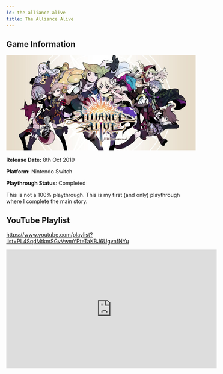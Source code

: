 ```yaml
---
id: the-alliance-alive
title: The Alliance Alive
---
```


## Game Information

![image info](../../static/games/the-alliance-alive.jpg)

**Release Date:** 8th Oct 2019

**Platform:** Nintendo Switch

**Playthrough Status**: Completed

This is not a 100% playthrough. This is my first (and only) playthrough where I complete the main story.

## YouTube Playlist

https://www.youtube.com/playlist?list=PL4SqdMtkmSGvVwmYPteTaKBJ6UgvnfNYu

<iframe width="560" height="315" src="https://www.youtube-nocookie.com/embed/videoseries?list=PL4SqdMtkmSGvVwmYPteTaKBJ6UgvnfNYu" frameBorder="0" allow="accelerometer; autoplay; encrypted-media; gyroscope; picture-in-picture" allowFullScreen></iframe>

<!-- - [Part 1](https://www.youtube.com/watch?v=a45XBCI1LSs&list=PL4SqdMtkmSGvVwmYPteTaKBJ6UgvnfNYu&index=1)
- [Part 2](https://www.youtube.com/watch?v=xDCCYB1esWQ&list=PL4SqdMtkmSGvVwmYPteTaKBJ6UgvnfNYu&index=2)
- [Part 3](https://www.youtube.com/watch?v=SCZXXqdxPcs&list=PL4SqdMtkmSGvVwmYPteTaKBJ6UgvnfNYu&index=3)
- [Part 4](https://www.youtube.com/watch?v=w5Rnc5h49pE&list=PL4SqdMtkmSGvVwmYPteTaKBJ6UgvnfNYu&index=4)
- [Part 5](https://www.youtube.com/watch?v=EtYfVjfiK48&list=PL4SqdMtkmSGvVwmYPteTaKBJ6UgvnfNYu&index=5)
- [Part 6](https://www.youtube.com/watch?v=Vax13P7l3Rg&list=PL4SqdMtkmSGvVwmYPteTaKBJ6UgvnfNYu&index=6)
- [Part 7](https://www.youtube.com/watch?v=ZkadGUC7VkQ&list=PL4SqdMtkmSGvVwmYPteTaKBJ6UgvnfNYu&index=7)
- [Part 8](https://www.youtube.com/watch?v=eyYutmRnHik&list=PL4SqdMtkmSGvVwmYPteTaKBJ6UgvnfNYu&index=8)
- [Part 9](https://www.youtube.com/watch?v=R8t3zO867aQ&list=PL4SqdMtkmSGvVwmYPteTaKBJ6UgvnfNYu&index=9)
- [Part 10](https://www.youtube.com/watch?v=hYf4nPp0nQk&list=PL4SqdMtkmSGvVwmYPteTaKBJ6UgvnfNYu&index=10)
- [Part 11](https://www.youtube.com/watch?v=ZOoPNA3yTng&list=PL4SqdMtkmSGvVwmYPteTaKBJ6UgvnfNYu&index=11)
- [Part 12](https://www.youtube.com/watch?v=tycWypw7hYE&list=PL4SqdMtkmSGvVwmYPteTaKBJ6UgvnfNYu&index=12)
- [Part 13](https://www.youtube.com/watch?v=Z1O537R2AJA&list=PL4SqdMtkmSGvVwmYPteTaKBJ6UgvnfNYu&index=13)
- [Part 14](https://www.youtube.com/watch?v=nr1-dnmUrSM&list=PL4SqdMtkmSGvVwmYPteTaKBJ6UgvnfNYu&index=14)
- [Part 15](https://www.youtube.com/watch?v=0_Vz4U2bsY0&list=PL4SqdMtkmSGvVwmYPteTaKBJ6UgvnfNYu&index=15)
- [Part 16](https://www.youtube.com/watch?v=yjU_O3jdN5o&list=PL4SqdMtkmSGvVwmYPteTaKBJ6UgvnfNYu&index=16)
- [Part 17](https://www.youtube.com/watch?v=qrbbcqTm0bA&list=PL4SqdMtkmSGvVwmYPteTaKBJ6UgvnfNYu&index=17)
- [Part 18](https://www.youtube.com/watch?v=tyW9TAzBWuE&list=PL4SqdMtkmSGvVwmYPteTaKBJ6UgvnfNYu&index=18)
- [Part 19](https://www.youtube.com/watch?v=lGTiiRSk0BI&list=PL4SqdMtkmSGvVwmYPteTaKBJ6UgvnfNYu&index=19)
- [Part 20](https://www.youtube.com/watch?v=haDidfFaUwI&list=PL4SqdMtkmSGvVwmYPteTaKBJ6UgvnfNYu&index=20)
- [Part 21](https://www.youtube.com/watch?v=ZHXY_xEUHB0&list=PL4SqdMtkmSGvVwmYPteTaKBJ6UgvnfNYu&index=21)
- [Part 22](https://www.youtube.com/watch?v=1YqFVWBTSng&list=PL4SqdMtkmSGvVwmYPteTaKBJ6UgvnfNYu&index=22)
- [Part 23](https://www.youtube.com/watch?v=00otuCPYLSs&list=PL4SqdMtkmSGvVwmYPteTaKBJ6UgvnfNYu&index=23)
- [Part 24](https://www.youtube.com/watch?v=OsWAX1d2Pf8&list=PL4SqdMtkmSGvVwmYPteTaKBJ6UgvnfNYu&index=24)
- [Part 25](https://www.youtube.com/watch?v=zg-R6q3XlEc&list=PL4SqdMtkmSGvVwmYPteTaKBJ6UgvnfNYu&index=25)
- [Part 26](https://www.youtube.com/watch?v=2dWL5krOGx0&list=PL4SqdMtkmSGvVwmYPteTaKBJ6UgvnfNYu&index=26)
- [Part 27](https://www.youtube.com/watch?v=W1Le0TDE8xI&list=PL4SqdMtkmSGvVwmYPteTaKBJ6UgvnfNYu&index=27)
- [Part 28](https://www.youtube.com/watch?v=vdjvzrPWpXM&list=PL4SqdMtkmSGvVwmYPteTaKBJ6UgvnfNYu&index=28)
- [Part 29](https://www.youtube.com/watch?v=KmB6zdbH1SU&list=PL4SqdMtkmSGvVwmYPteTaKBJ6UgvnfNYu&index=29)
- [Part 30](https://www.youtube.com/watch?v=4qCgxWalHbM&list=PL4SqdMtkmSGvVwmYPteTaKBJ6UgvnfNYu&index=30)
- [Part 31](https://www.youtube.com/watch?v=WlP9L0zg1Fc&list=PL4SqdMtkmSGvVwmYPteTaKBJ6UgvnfNYu&index=31)
- [Part 32](https://www.youtube.com/watch?v=sT-5cLXjmeY&list=PL4SqdMtkmSGvVwmYPteTaKBJ6UgvnfNYu&index=32)
- [Part 33](https://www.youtube.com/watch?v=EF2lzeh47CY&list=PL4SqdMtkmSGvVwmYPteTaKBJ6UgvnfNYu&index=33)
- [Part 34](https://www.youtube.com/watch?v=3lO7WkXaw9Q&list=PL4SqdMtkmSGvVwmYPteTaKBJ6UgvnfNYu&index=34) -->
